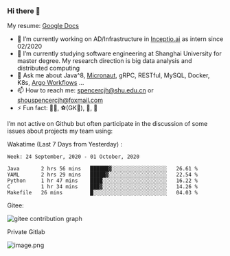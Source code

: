 ### Hi there 👋

My resume: [Google Docs](https://docs.google.com/document/d/1o7iQKDF-_HZUHg6cGiCSl6txrcuQ2tbQttHFFAUeRhc/edit?usp=sharing)

- 🔭 I’m currently working on AD/Infrastructure in [Inceptio.ai](https://www.inceptio.ai/) as intern since 02/2020
- 🌱 I’m currently studying software engineering at Shanghai University for master degree. My research direction is big data analysis and distributed computing
- 💬 Ask me about Java^8, [Micronaut](http://micronaut.io/), gRPC, RESTful, MySQL, Docker, K8s, [Argo Workflows](https://argoproj.github.io/argo/) ...
- 📫 How to reach me: spencercjh@shu.edu.cn or shouspencercjh@foxmail.com
- ⚡ Fun fact: 🚴‍♂️, ⚽(GK🥅), 🏓, 🏸

I’m not active on Github but often participate in the discussion of some issues about projects my team using:

Wakatime (Last 7 Days from Yesterday) :

<!--START_SECTION:waka-->
```text
Week: 24 September, 2020 - 01 October, 2020

Java       2 hrs 56 mins   ██████▓░░░░░░░░░░░░░░░░░░   26.61 % 
YAML       2 hrs 29 mins   █████▓░░░░░░░░░░░░░░░░░░░   22.54 % 
Python     1 hr 47 mins    ████░░░░░░░░░░░░░░░░░░░░░   16.22 % 
C          1 hr 34 mins    ███▓░░░░░░░░░░░░░░░░░░░░░   14.26 % 
Makefile   26 mins         █░░░░░░░░░░░░░░░░░░░░░░░░   04.03 % 
```
<!--END_SECTION:waka-->

Gitee:

![gitee contribution graph](https://i.loli.net/2020/08/04/gGf4lVtUxZ1nsae.png)

Private Gitlab

![image.png](https://i.loli.net/2020/08/28/iX5uhVyczxaG2Bn.png)
